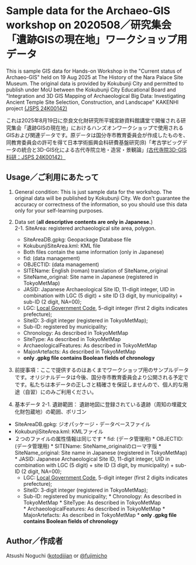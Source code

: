 # Sample data for the Archaeo-GIS workshop on 2020508／研究集会「遺跡GISの現在地」ワークショップ用データ
This is sample GIS data for Hands-on Workshop in the "Current status of Archaeo-GIS" held on 19 Aug 2025 at The History of the Nara Palace Site Museum. The original data is provided by Kokubunji City and permitted to publish under MoU between the Kokubunji City Educational Board and "Integration and 3D GIS Mapping of Archaeological Big Data: Investigating Ancient Temple Site Selection, Construction, and Landscape" KAKENHI project [(JSPS 24K00142)](https://kaken.nii.ac.jp/en/grant/KAKENHI-PROJECT-24K00142)


これは2025年8月19日に奈良文化財研究所平城宮跡資料館講堂で開催される研究集会「遺跡GISの現在地」におけるハンズオンワークショップで使用されるGISおよび関連データです。原データは国分寺市教育委員会が作成したものを、同教育委員会の許可を得て日本学術振興会科研費基盤研究(B)「考古学ビッグデータの統合と3D-GIS化による古代寺院立地・造営・景観論」[(古代寺院3D-GIS科研：JSPS 24K00142）](https://kaken.nii.ac.jp/ja/grant/KAKENHI-PROJECT-24K00142)

## Usage／ご利用にあたって

1. General condition: This is just sample data for the workshop. The original data will be published by Kokubunji City. We don't guarantee the accuracy or correctness of the information, so you should use this data only for your self-learning purposes.

2. Data set (**all descriptive contents are only in Japanese.**)  
 2-1. SiteArea: registered archaeological site area, polygon.
   * SiteAreaDB.gpkg: Geopackage Database file
   * KokubunjiSiteArea.kml: KML file
   * Both files contain the same information (only in Japanese)  
    * fid: (data management)
    * OBJECTID: (data management)
    * SITEName: English (roman) translation of SiteName_original
    * SiteName_original: Site name in Japanese (registered in TokyoMetMap)
    * JASID: Japanese Archaeological Site ID, 11-digit integer, UID in combination with LGC (5 digit) + site ID (3 digit, by municipality) + sub-ID (2 digit, NA=00);  
     * LGC: [Local Government Code](http://data.e-stat.go.jp/lodw/en/provdata/lodRegion), 5-digit integer (first 2 digits indicates prefecture);  
     * SiteID: 3-digit integer (registered in TokyoMetMap);
     * Sub-ID: registered by municipality;
    * Chronology: As described in TokyoMetMap
    * SiteType: As described in TokyoMetMap  
    * ArchaeologicalFeatures: As described in TokyoMetMap
    * MajorArtefacts: As described in TokyoMetMap
    * **only .gpkg file contains Boolean fields of chronology**  

1. 前提事項：ここで提供するのはあくまでワークショップ用のサンプルデータです。オリジナルデータは今後、国分寺市教育委員会より公開される予定でです。私たちは本データの正しさと精確さを保証しませんので、個人的な用途（自習）にのみご利用ください。
   
2.  基本データ
 2-1. 遺跡範囲： 遺跡地図に登録されている遺跡（周知の埋蔵文化財包蔵地）の範囲、ポリゴン
   * SiteAreaDB.gpkg: ジオパッケージ・データベースファイル
   * KokubunjiSiteArea.kml: KMLファイル
   * ２つのファイルの属性情報は同じです 
    * fid: (データ管理用)
    * OBJECTID: (データ管理用)
    * SITEName: SiteName_originalのローマ字版
    * SiteName_original: Site name in Japanese (registered in TokyoMetMap)
    * JASID: Japanese Archaeological Site ID, 11-digit integer, UID in combination with LGC (5 digit) + site ID (3 digit, by municipality) + sub-ID (2 digit, NA=00);  
     * LGC: [Local Government Code](http://data.e-stat.go.jp/lodw/en/provdata/lodRegion), 5-digit integer (first 2 digits indicates prefecture);  
     * SiteID: 3-digit integer (registered in TokyoMetMap);
     * Sub-ID: registered by municipality;
    * Chronology: As described in TokyoMetMap
    * SiteType: As described in TokyoMetMap  
    * ArchaeologicalFeatures: As described in TokyoMetMap
    * MajorArtefacts: As described in TokyoMetMap
    * **only .gpkg file contains Boolean fields of chronology**    


## Author／作成者
Atsushi Noguchi ([kotodijian](https://github.com/kotdijian) or [@fujimicho](https://twitter.com/fujimicho)  
